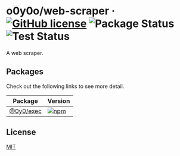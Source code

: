 # o0y0o/web-scraper · [![GitHub license](https://img.shields.io/badge/license-MIT-blue.svg)](https://github.com/o0y0o/web-scraper/blob/master/LICENSE) ![Package Status](https://github.com/o0y0o/web-scraper/workflows/Package/badge.svg) ![Test Status](https://github.com/o0y0o/web-scraper/workflows/Test/badge.svg)

A web scraper.

## Packages

Check out the following links to see more detail.

| Package | Version |
| ------- | ------- |
| [@0y0/exec](https://github.com/o0y0o/web-scraper/tree/master/packages/exec) | [![npm](https://img.shields.io/npm/v/@0y0/exec.svg)](https://www.npmjs.com/package/@0y0/exec) |

## License

[MIT](https://github.com/o0y0o/web-scraper/blob/master/LICENSE)

